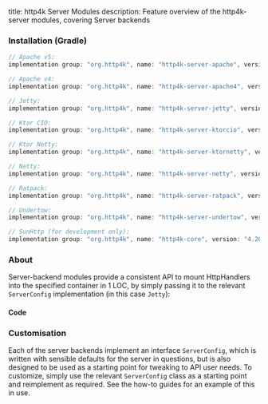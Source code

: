 title: http4k Server Modules
description: Feature overview of the http4k-server modules, covering Server backends

### Installation (Gradle)

```groovy
// Apache v5: 
implementation group: "org.http4k", name: "http4k-server-apache", version: "4.20.0.0"

// Apache v4: 
implementation group: "org.http4k", name: "http4k-server-apache4", version: "4.20.0.0"

// Jetty: 
implementation group: "org.http4k", name: "http4k-server-jetty", version: "4.20.0.0"

// Ktor CIO: 
implementation group: "org.http4k", name: "http4k-server-ktorcio", version: "4.20.0.0"

// Ktor Netty: 
implementation group: "org.http4k", name: "http4k-server-ktornetty", version: "4.20.0.0"

// Netty: 
implementation group: "org.http4k", name: "http4k-server-netty", version: "4.20.0.0"

// Ratpack: 
implementation group: "org.http4k", name: "http4k-server-ratpack", version: "4.20.0.0"

// Undertow: 
implementation group: "org.http4k", name: "http4k-server-undertow", version: "4.20.0.0"

// SunHttp (for development only): 
implementation group: "org.http4k", name: "http4k-core", version: "4.20.0.0"
```

### About
Server-backend modules provide a consistent API to mount HttpHandlers into the specified container in 1 LOC, by 
simply passing it to the relevant `ServerConfig` implementation (in this case `Jetty`):

#### Code [<img class="octocat"/>](https://github.com/http4k/http4k/blob/master/src/docs/guide/reference/servers/example_http.kt)

<script src="https://gist-it.appspot.com/https://github.com/http4k/http4k/blob/master/src/docs/guide/reference/servers/example_http.kt"></script>

### Customisation
Each of the server backends implement an interface `ServerConfig`, which is written with sensible defaults for the server in questions, 
but is also designed to be used as a starting point for tweaking to API user needs. To customize, simply use the relevant `ServerConfig` 
class as a starting point and reimplement as required. See the how-to guides for an example of this in use.
